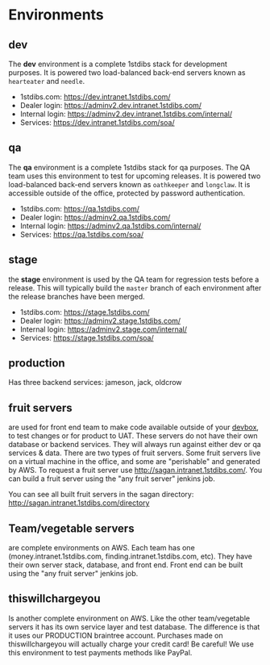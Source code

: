 # Environments

## dev
The __dev__ environment is a complete 1stdibs stack for development purposes. It is powered two load-balanced back-end servers known as `hearteater` and `needle`.
* 1stdibs.com: https://dev.intranet.1stdibs.com/
* Dealer login: https://adminv2.dev.intranet.1stdibs.com/
* Internal login: https://adminv2.dev.intranet.1stdibs.com/internal/
* Services: https://dev.intranet.1stdibs.com/soa/

## qa
The __qa__ environment is a complete 1stdibs stack for qa purposes. The QA team uses this environment to test for upcoming releases. It is powered two load-balanced back-end servers known as `oathkeeper` and `longclaw`. It is accessible outside of the office, protected by password authentication.
* 1stdibs.com: https://qa.1stdibs.com/
* Dealer login: https://adminv2.qa.1stdibs.com/
* Internal login: https://adminv2.qa.1stdibs.com/internal/
* Services: https://qa.1stdibs.com/soa/

## stage
the __stage__ environment is used by the QA team for regression tests before a release. This will typically build the `master` branch of each environment after the release branches have been merged.
* 1stdibs.com: https://stage.1stdibs.com/
* Dealer login: https://adminv2.stage.1stdibs.com/
* Internal login: https://adminv2.stage.com/internal/
* Services: https://stage.1stdibs.com/soa/ 

## production
Has three backend services: jameson, jack, oldcrow

## fruit servers
are used for front end team to make code available outside of your [devbox](../front-end/devbox.md), to test changes or for product to UAT. These servers do not have their own database or backend services. They will always run against either dev or qa services & data. There are two types of fruit servers. Some fruit servers live on a virtual machine in the office, and some are "perishable" and generated by AWS. To request a fruit server use http://sagan.intranet.1stdibs.com/. You can build a fruit server using the "any fruit server" jenkins job.

You can see all built fruit servers in the sagan directory: http://sagan.intranet.1stdibs.com/directory

## Team/vegetable servers
are complete environments on AWS. Each team has one (money.intranet.1stdibs.com, finding.intranet.1stdibs.com, etc). They have their own server stack, database, and front end. Front end can be built using the "any fruit server" jenkins job.

## thiswillchargeyou
Is another complete environment on AWS. Like the other team/vegetable servers it has its own service layer and test database. The difference is that it uses our PRODUCTION braintree account. Purchases made on thiswillchargeyou will actually charge your credit card! Be careful! We use this environment to test payments methods like PayPal.
